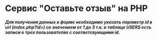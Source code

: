 # Сервис "Оставьте отзыв" на PHP
##### Для получения данных к форме необходимо указать параметр id в url (index.php?id=) со значением от 1 до 3 т.к. в таблице USERS есть записи о трех пользователях с соответсвующими id.

